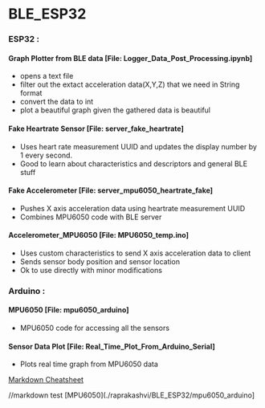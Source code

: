 # BLE_ESP32

### ESP32 : 

  #### Graph Plotter from BLE data [File: Logger_Data_Post_Processing.ipynb]
  - opens a text file
  - filter out the extact acceleration data(X,Y,Z) that we need in String format
  - convert the data to int
  - plot a beautiful graph given the gathered data is beautiful
  
  #### Fake Heartrate Sensor [File: server_fake_heartrate]
  - Uses heart rate measurement UUID and updates the display number by 1 every second. 
  - Good to learn about characteristics and descriptors and general BLE stuff
  
  #### Fake Accelerometer [File: server_mpu6050_heartrate_fake]
  - Pushes X axis acceleration data using heartrate measurement UUID
  - Combines MPU6050 code with BLE server
  
  #### Accelerometer_MPU6050 [File: MPU6050_temp.ino]
  - Uses custom characteristics to send X axis acceleration data to client 
  - Sends sensor body position and sensor location 
  - Ok to use directly with minor modifications
  
  
### Arduino : 
 #### MPU6050 [File: mpu6050_arduino]
  - MPU6050 code for accessing all the sensors
  
  #### Sensor Data Plot [File: Real_Time_Plot_From_Arduino_Serial]
  - Plots real time graph from MPU6050 data
  
 
 [Markdown Cheatsheet](https://github.com/adam-p/markdown-here/wiki/Markdown-Cheatsheet)
 
 //markdown test
 [MPU6050](./raprakashvi/BLE_ESP32/mpu6050_arduino]
